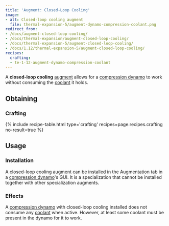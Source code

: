 ```yaml
---
title: 'Augment: Closed-Loop Cooling'
image:
- alt: Closed-loop cooling augment
  file: thermal-expansion-5/augment-dynamo-compression-coolant.png
redirect_from:
- /docs/augment-closed-loop-cooling/
- /docs/thermal-expansion/augment-closed-loop-cooling/
- /docs/thermal-expansion-5/augment-closed-loop-cooling/
- /docs/1.12/thermal-expansion-5/augment-closed-loop-cooling/
recipes:
  crafting:
  - te-1-12-augment-dynamo-compression-coolant
---
```


A **closed-loop cooling** [augment](../augments/) allows for a [compression
dynamo](../compression-dynamo/) to work without consuming the
[coolant](../coolants/) it holds.


Obtaining
---------

### Crafting
{% include recipe-table.html type='crafting' recipes=page.recipes.crafting no-result=true %}


Usage
-----

### Installation
A closed-loop cooling augment can be installed in the Augmentation tab in a
[compression dynamo](../compression-dynamo/)'s GUI. It is a specialization
that cannot be installed together with other specialization augments.

### Effects
A [compression dynamo](../compression-dynamo/) with closed-loop cooling
installed does not consume any [coolant](../coolants/) when active. However,
at least some coolant must be present in the dynamo for it to work.
